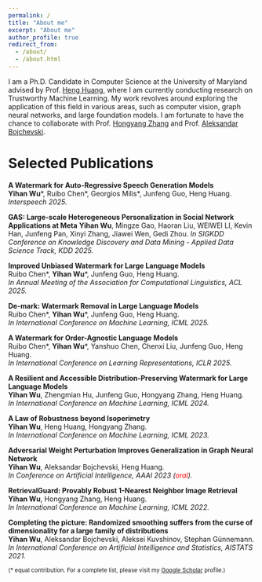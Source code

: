 ```yaml
---
permalink: /
title: "About me"
excerpt: "About me"
author_profile: true
redirect_from: 
  - /about/
  - /about.html
---
```


I am a Ph.D. Candidate in Computer Science at the University of Maryland advised by Prof. [Heng Huang](https://sites.pitt.edu/~heh45/), where I am currently conducting research on Trustworthy Machine Learning. My work revolves around exploring the application of this field in various areas, such as computer vision, graph neural networks, and large foundation models. I am fortunate to have the chance to collaborate with Prof. [Hongyang Zhang](https://hongyanz.github.io/) and Prof. [Aleksandar Bojchevski](https://abojchevski.github.io/).

Selected Publications 
======
**A Watermark for Auto-Regressive Speech Generation Models**  
**Yihan Wu**\*, Ruibo Chen\*, Georgios Milis\*, Junfeng Guo, Heng Huang.  
*Interspeech 2025.*

**GAS: Large-scale Heterogeneous Personalization in Social Network Applications at Meta**
**Yihan Wu**, Mingze Gao, Haoran Liu, WEIWEI LI, Kevin Han, Junfeng Pan, Xinyi Zhang, Jiawei Wen, Gedi Zhou.
*In SIGKDD Conference on Knowledge Discovery and Data Mining - Applied Data Science Track, KDD 2025.*

**Improved Unbiased Watermark for Large Language Models**  
Ruibo Chen\*, **Yihan Wu**\*, Junfeng Guo, Heng Huang.  
*In Annual Meeting of the Association for Computational Linguistics, ACL 2025.*

**De-mark: Watermark Removal in Large Language Models**  
Ruibo Chen\*, **Yihan Wu**\*, Junfeng Guo, Heng Huang.  
*In International Conference on Machine Learning, ICML 2025.*

**A Watermark for Order-Agnostic Language Models**  
Ruibo Chen\*, **Yihan Wu**\*, Yanshuo Chen, Chenxi Liu, Junfeng Guo, Heng Huang.  
*In International Conference on Learning Representations, ICLR 2025.*

**A Resilient and Accessible Distribution-Preserving Watermark for Large Language Models**  
**Yihan Wu**, Zhengmian Hu, Junfeng Guo, Hongyang Zhang, Heng Huang.  
*In International Conference on Machine Learning, ICML 2024.*

**A Law of Robustness beyond Isoperimetry**  
**Yihan Wu**, Heng Huang, Hongyang Zhang.  
*In International Conference on Machine Learning, ICML 2023.*

**Adversarial Weight Perturbation Improves Generalization in Graph Neural Network**  
**Yihan Wu**, Aleksandar Bojchevski, Heng Huang.  
*In Conference on Artificial Intelligence, AAAI 2023 (<span style="color:red">oral</span>).*

**RetrievalGuard: Provably Robust 1-Nearest Neighbor Image Retrieval**  
**Yihan Wu**, Hongyang Zhang, Heng Huang.  
*In International Conference on Machine Learning, ICML 2022.*

**Completing the picture: Randomized smoothing suffers from the curse of dimensionality for a large family of distributions**  
**Yihan Wu**, Aleksandar Bojchevski, Aleksei Kuvshinov, Stephan Günnemann.  
*In International Conference on Artificial Intelligence and Statistics, AISTATS 2021.*

<sub>(\* equal contribution. For a complete list, please visit my [Google Scholar](https://scholar.google.com/citations?user=cajTg_wAAAAJ) profile.)<sub>
